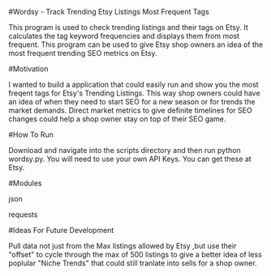 #Wordsy - Track Trending Etsy Listings Most Frequent Tags

This program is used to check trending listings and their tags on Etsy.  It calculates the tag keyword frequencies and displays them from most frequent. This program can be used to give Etsy shop owners an idea of the most frequent trending SEO metrics on Etsy.

#Motivation

I wanted to build a application that could easily run and show you the most freqent tags for Etsy's Trending Listings. This way shop owners could have an idea of when they need to start SEO for a new season or for trends the market demands. Direct market metrics to give definite timelines for SEO changes could help a shop owner stay on top of their SEO game. 

#How To Run

Download and navigate into the scripts directory and then run python wordsy.py. You will need to use your own API Keys. You can get these at Etsy.

#Modules

json

requests

#Ideas For Future Development

Pull data not just from the Max listings allowed by Etsy ,but use their "offset" to cycle through the max of 500 listings to give a better idea of less poplular "Niche Trends" that could still tranlate into sells for a shop owner. 

